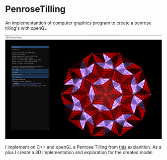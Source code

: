 # PenroseTilling

An implementantion of computer graphics program to create a penrose tilling's with openGL

![Penrose Tilling Capture](res/images/Captura%20de%20pantalla%202022-09-16%20214411.png)

I implement on C++ and openGL a Penrose Tilling from [this](https://preshing.com/20110831/penrose-tiling-explained/) explanition. As a plus I create a 3D implementation and exploration for the created model.

